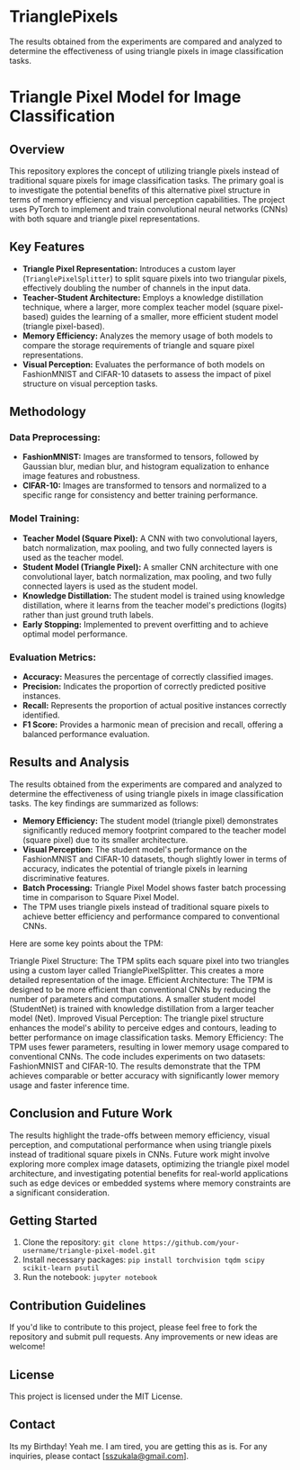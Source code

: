 # TrianglePixels
The results obtained from the experiments are compared and analyzed to determine the effectiveness of using triangle pixels in image classification tasks. 

# Triangle Pixel Model for Image Classification

## Overview

This repository explores the concept of utilizing triangle pixels instead of traditional square pixels for image classification tasks. The primary goal is to investigate the potential benefits of this alternative pixel structure in terms of memory efficiency and visual perception capabilities. The project uses PyTorch to implement and train convolutional neural networks (CNNs) with both square and triangle pixel representations.

## Key Features

* **Triangle Pixel Representation:** Introduces a custom layer (`TrianglePixelSplitter`) to split square pixels into two triangular pixels, effectively doubling the number of channels in the input data.
* **Teacher-Student Architecture:** Employs a knowledge distillation technique, where a larger, more complex teacher model (square pixel-based) guides the learning of a smaller, more efficient student model (triangle pixel-based).
* **Memory Efficiency:** Analyzes the memory usage of both models to compare the storage requirements of triangle and square pixel representations.
* **Visual Perception:** Evaluates the performance of both models on FashionMNIST and CIFAR-10 datasets to assess the impact of pixel structure on visual perception tasks.

## Methodology

### Data Preprocessing:

* **FashionMNIST:** Images are transformed to tensors, followed by Gaussian blur, median blur, and histogram equalization to enhance image features and robustness.
* **CIFAR-10:** Images are transformed to tensors and normalized to a specific range for consistency and better training performance.

### Model Training:

* **Teacher Model (Square Pixel):** A CNN with two convolutional layers, batch normalization, max pooling, and two fully connected layers is used as the teacher model.
* **Student Model (Triangle Pixel):** A smaller CNN architecture with one convolutional layer, batch normalization, max pooling, and two fully connected layers is used as the student model.
* **Knowledge Distillation:** The student model is trained using knowledge distillation, where it learns from the teacher model's predictions (logits) rather than just ground truth labels.
* **Early Stopping:** Implemented to prevent overfitting and to achieve optimal model performance.

### Evaluation Metrics:

* **Accuracy:** Measures the percentage of correctly classified images.
* **Precision:** Indicates the proportion of correctly predicted positive instances.
* **Recall:** Represents the proportion of actual positive instances correctly identified.
* **F1 Score:** Provides a harmonic mean of precision and recall, offering a balanced performance evaluation.

## Results and Analysis

The results obtained from the experiments are compared and analyzed to determine the effectiveness of using triangle pixels in image classification tasks. The key findings are summarized as follows:

* **Memory Efficiency:** The student model (triangle pixel) demonstrates significantly reduced memory footprint compared to the teacher model (square pixel) due to its smaller architecture.
* **Visual Perception:** The student model's performance on the FashionMNIST and CIFAR-10 datasets, though slightly lower in terms of accuracy, indicates the potential of triangle pixels in learning discriminative features.
* **Batch Processing:** Triangle Pixel Model shows faster batch processing time in comparison to Square Pixel Model.
* The TPM uses triangle pixels instead of traditional square pixels to achieve better efficiency and performance compared to conventional CNNs.

Here are some key points about the TPM:

Triangle Pixel Structure: The TPM splits each square pixel into two triangles using a custom layer called TrianglePixelSplitter. This creates a more detailed representation of the image.
Efficient Architecture: The TPM is designed to be more efficient than conventional CNNs by reducing the number of parameters and computations. A smaller student model (StudentNet) is trained with knowledge distillation from a larger teacher model (Net).
Improved Visual Perception: The triangle pixel structure enhances the model's ability to perceive edges and contours, leading to better performance on image classification tasks.
Memory Efficiency: The TPM uses fewer parameters, resulting in lower memory usage compared to conventional CNNs.
The code includes experiments on two datasets: FashionMNIST and CIFAR-10. The results demonstrate that the TPM achieves comparable or better accuracy with significantly lower memory usage and faster inference time.

## Conclusion and Future Work

The results highlight the trade-offs between memory efficiency, visual perception, and computational performance when using triangle pixels instead of traditional square pixels in CNNs. Future work might involve exploring more complex image datasets, optimizing the triangle pixel model architecture, and investigating potential benefits for real-world applications such as edge devices or embedded systems where memory constraints are a significant consideration.

## Getting Started

1. Clone the repository: `git clone https://github.com/your-username/triangle-pixel-model.git`
2. Install necessary packages: `pip install torchvision tqdm scipy scikit-learn psutil`
3. Run the notebook: `jupyter notebook`

## Contribution Guidelines

If you'd like to contribute to this project, please feel free to fork the repository and submit pull requests. Any improvements or new ideas are welcome!

## License

This project is licensed under the MIT License.

## Contact
Its my Birthday! Yeah me. I am tired, you are getting this as is. 
For any inquiries, please contact [sszukala@gmail.com].

